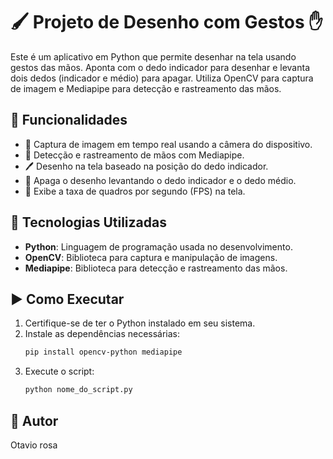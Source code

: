 # 🖌️ Projeto de Desenho com Gestos ✋

Este é um aplicativo em Python que permite desenhar na tela usando gestos das mãos. Aponta com o dedo indicador para desenhar e levanta dois dedos (indicador e médio) para apagar. Utiliza OpenCV para captura de imagem e Mediapipe para detecção e rastreamento das mãos.

## 🎨 Funcionalidades

- 📸 Captura de imagem em tempo real usando a câmera do dispositivo.
- 👋 Detecção e rastreamento de mãos com Mediapipe.
- 🖊️ Desenho na tela baseado na posição do dedo indicador.
- 🧼 Apaga o desenho levantando o dedo indicador e o dedo médio.
- 🚀 Exibe a taxa de quadros por segundo (FPS) na tela.

## 🔧 Tecnologias Utilizadas

- **Python**: Linguagem de programação usada no desenvolvimento.
- **OpenCV**: Biblioteca para captura e manipulação de imagens.
- **Mediapipe**: Biblioteca para detecção e rastreamento das mãos.

## ▶️ Como Executar

1. Certifique-se de ter o Python instalado em seu sistema.
2. Instale as dependências necessárias:
    ```bash
    pip install opencv-python mediapipe
    ```
3. Execute o script:
    ```bash
    python nome_do_script.py
    ```

## 👤 Autor

Otavio rosa
